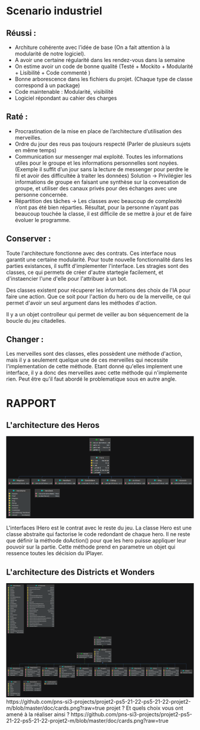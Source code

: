 # Scenario industriel

## Réussi :

* Architure cohérente avec l’idée de base (On a fait attention à la modularité de notre logiciel).
* A avoir une certaine régularité dans les rendez-vous dans la semaine
* On estime avoir un code de bonne qualité (Testé + Mockito + Modularité + Lisibilité + Code commenté )
* Bonne arborescence dans les fichiers du projet. (Chaque type de classe correspond à un package)
* Code maintenable : Modularité, visibilité
* Logiciel répondant au cahier des charges

## Raté :

* Procrastination de la mise en place de l’architecture d’utilisation des merveilles.
* Ordre du jour des reus pas toujours respecté (Parler de plusieurs sujets en même temps)
* Communication sur messenger mal exploité. Toutes les informations utiles pour le groupe et les informations personnelles sont noyées. (Exemple il suffit d’un jour sans la lecture de messenger pour perdre le fil et avoir des difficultée à traiter les données) Solution -> Privilégier les informations de groupe en faisant une synthèse sur la convesation de groupe, et utiliser des canaux privés pour des échanges avec une personne concernée.
* Répartition des tâches -> Les classes avec beaucoup de complexité n’ont pas été bien réparties. Résultat, pour la personne n’ayant pas beaucoup touchée la classe, il est difficile de se mettre à jour et de faire évoluer le programme.

## Conserver :

Toute l'architecture fonctionne avec des contrats. Ces interface nous garantit une certaine modularité. Pour toute nouvelle fonctionnalité dans les parties existances, il suffit d'implementer
l'interface. Les stragies sont des classes, ce qui permets de créer d'autre startegie facilement, et d'instaencier l'une d'elle pour l'attribuer à un bot.

Des classes existent pour récuperer les informations des choix de l'IA pour faire une action. 
Que ce soit pour l'action du hero ou de la merveille, ce qui permet d'avoir un seul argument dans les méthodes d'action.

Il y a un objet controlleur qui permet de veiller au bon séquencement de la boucle du jeu citadelles.

## Changer :

Les merveilles sont des classes, elles possèdent une méthode d'action, mais il y a seulement quelque une de ces merveilles qui necessite l'implementation de cette méthode.
Etant donné qu'elles implement une interface, il y a donc des merveilles avec cette méthode qui n'implemente rien.
Peut être qu'il faut abordé le problematique sous en autre angle. 

# RAPPORT

## L'architecture des Heros

<img src="heros.png"/>

L'interfaces IHero est le contrat avec le reste du jeu. La classe Hero est une classe abstraite qui factorise le code
redondant de chaque hero. Il ne reste que définir la méthode doAction() pour que les hero puisse appliquer
leur pouvoir sur la partie. Cette méthode prend en parametre un objet qui ressence toutes les décision du IPlayer.

## L'architecture des Districts et Wonders

<img src="cards.png"/>
https://github.com/pns-si3-projects/projet2-ps5-21-22-ps5-21-22-projet2-m/blob/master/doc/cards.png?raw=true
projet ? Et quels choix vous ont amené à la réaliser ainsi ?
https://github.com/pns-si3-projects/projet2-ps5-21-22-ps5-21-22-projet2-m/blob/master/doc/cards.png?raw=true